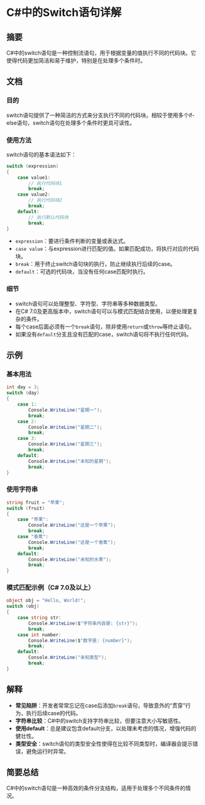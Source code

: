 <!--
Meta Description: # C#中的Switch语句详解 ## 摘要 C#中的switch语句是一种控制流语句，用于根据变量的值执行不同的代码块。它使得代码更加简洁和易于维护，特别是在处理多个条件时。 ## 文档 ### 目的 switch语句提供了一种简洁的方式来分支执行不同的代码块。相较于使用多个if-else语句，s...
Meta Keywords: break, case, console, writeline, default
-->

# C#中的Switch语句详解

## 摘要
C#中的switch语句是一种控制流语句，用于根据变量的值执行不同的代码块。它使得代码更加简洁和易于维护，特别是在处理多个条件时。

## 文档
### 目的
switch语句提供了一种简洁的方式来分支执行不同的代码块。相较于使用多个if-else语句，switch语句在处理多个条件时更具可读性。

### 使用方法
switch语句的基本语法如下：

```csharp
switch (expression)
{
    case value1:
        // 执行代码块1
        break;
    case value2:
        // 执行代码块2
        break;
    default:
        // 执行默认代码块
        break;
}
```

- `expression`：要进行条件判断的变量或表达式。
- `case value`：与expression进行匹配的值。如果匹配成功，将执行对应的代码块。
- `break`：用于终止switch语句块的执行，防止继续执行后续的case。
- `default`：可选的代码块，当没有任何case匹配时执行。

### 细节
- switch语句可以处理整型、字符型、字符串等多种数据类型。
- 在C# 7.0及更高版本中，switch语句可以与模式匹配结合使用，以便处理更复杂的条件。
- 每个case后面必须有一个`break`语句，除非使用`return`或`throw`等终止语句。
- 如果没有`default`分支且没有匹配的case，switch语句将不执行任何代码。

## 示例
### 基本用法
```csharp
int day = 3;
switch (day)
{
    case 1:
        Console.WriteLine("星期一");
        break;
    case 2:
        Console.WriteLine("星期二");
        break;
    case 3:
        Console.WriteLine("星期三");
        break;
    default:
        Console.WriteLine("未知的星期");
        break;
}
```

### 使用字符串
```csharp
string fruit = "苹果";
switch (fruit)
{
    case "苹果":
        Console.WriteLine("这是一个苹果");
        break;
    case "香蕉":
        Console.WriteLine("这是一个香蕉");
        break;
    default:
        Console.WriteLine("未知的水果");
        break;
}
```

### 模式匹配示例（C# 7.0及以上）
```csharp
object obj = "Hello, World!";
switch (obj)
{
    case string str:
        Console.WriteLine($"字符串内容是: {str}");
        break;
    case int number:
        Console.WriteLine($"数字是: {number}");
        break;
    default:
        Console.WriteLine("未知类型");
        break;
}
```

## 解释
- **常见陷阱**：开发者常常忘记在case后添加`break`语句，导致意外的“贯穿”行为，执行后续case的代码。
- **字符串比较**：C#中的switch支持字符串比较，但要注意大小写敏感性。
- **使用default**：总是建议包含default分支，以处理未考虑的情况，增强代码的健壮性。
- **类型安全**：switch语句的类型安全性使得在比较不同类型时，编译器会提示错误，避免运行时异常。

## 简要总结
C#中的switch语句是一种高效的条件分支结构，适用于处理多个不同条件的情况。